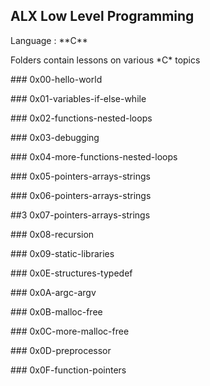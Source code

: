 ## ALX Low Level Programming
<p>Language : **C** </p>
<p>
 Folders contain lessons on various *C* topics
</p>
### 0x00-hello-world
<p> </p>
### 0x01-variables-if-else-while
<p> </p>
### 0x02-functions-nested-loops
<p> </p>
### 0x03-debugging
<p> </p>
### 0x04-more-functions-nested-loops
<p> </p>
### 0x05-pointers-arrays-strings  
<p> </p>
### 0x06-pointers-arrays-strings  
<p> </p>
##3 0x07-pointers-arrays-strings  
<p> </p>
### 0x08-recursion                
<p> </p>
### 0x09-static-libraries         
<p> </p>
### 0x0E-structures-typedef
<p> </p>
### 0x0A-argc-argv
<p> </p>
### 0x0B-malloc-free
<p> </p>
### 0x0C-more-malloc-free
<p> </p>
### 0x0D-preprocessor
<p> </p>
### 0x0F-function-pointers
<p> </p>
